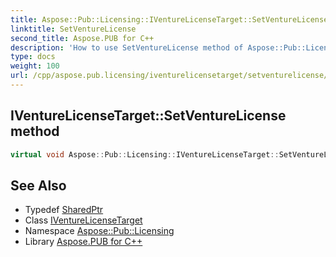 ```yaml
---
title: Aspose::Pub::Licensing::IVentureLicenseTarget::SetVentureLicense method
linktitle: SetVentureLicense
second_title: Aspose.PUB for C++
description: 'How to use SetVentureLicense method of Aspose::Pub::Licensing::IVentureLicenseTarget class in C++.'
type: docs
weight: 100
url: /cpp/aspose.pub.licensing/iventurelicensetarget/setventurelicense/
---
```

## IVentureLicenseTarget::SetVentureLicense method




```cpp
virtual void Aspose::Pub::Licensing::IVentureLicenseTarget::SetVentureLicense(System::SharedPtr<VentureLicense> license)=0
```

## See Also

* Typedef [SharedPtr](../../../system/sharedptr/)
* Class [IVentureLicenseTarget](../)
* Namespace [Aspose::Pub::Licensing](../../)
* Library [Aspose.PUB for C++](../../../)
